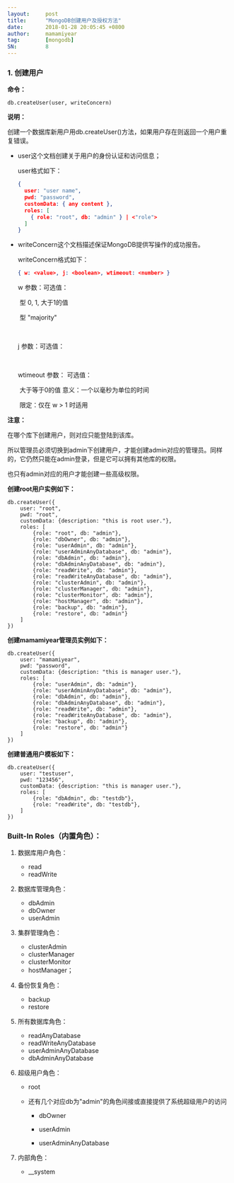 ```yaml
---
layout:     post
title:      "MongoDB创建用户及授权方法"
date:       2018-01-28 20:05:45 +0800
author:     mamamiyear
tag:        [mongodb]
SN:         8
---
```


### 1. 创建用户

**命令：**

```mongodb
db.createUser(user, writeConcern)
```

**说明：**

创建一个数据库新用户用db.createUser()方法，如果用户存在则返回一个用户重复错误。

- user这个文档创建关于用户的身份认证和访问信息；

  user格式如下：

  ```json
  { 
    user: "user name",
    pwd: "password",
    customData: { any content },
    roles: [
      { role: "root", db: "admin" } | <"role">
    ]
  }
  ```


- writeConcern这个文档描述保证MongoDB提供写操作的成功报告。

  writeConcern格式如下：

  ```json
  { w: <value>, j: <boolean>, wtimeout: <number> }
  ```

  w 参数：可选值：

  ​	<number>型 0, 1, 大于1的值

  ​	<string>型 "majority"

  ​	<tag set>

  j 参数：可选值：

  ​	<boolean>

  wtimeout 参数： 可选值：

  ​	<number> 大于等于0的值 意义：一个以毫秒为单位的时间

  ​	限定：仅在 w > 1 时适用

**注意：**

在哪个库下创建用户，则对应只能登陆到该库。

所以管理员必须切换到admin下创建用户，才能创建admin对应的管理员。同样的，它仍然只能在admin登录，但是它可以拥有其他库的权限。

也只有admin对应的用户才能创建一些高级权限。

**创建root用户实例如下：**

```mongodb
db.createUser({
	user: "root",
	pwd: "root",
	customData: {description: "this is root user."},
	roles: [
		{role: "root", db: "admin"},
		{role: "dbOwner", db: "admin"},
		{role: "userAdmin", db: "admin"},
		{role: "userAdminAnyDatabase", db: "admin"},
		{role: "dbAdmin", db: "admin"},
		{role: "dbAdminAnyDatabase", db: "admin"},
		{role: "readWrite", db: "admin"},
		{role: "readWriteAnyDatabase", db: "admin"},
		{role: "clusterAdmin", db: "admin"},
		{role: "clusterManager", db: "admin"},
		{role: "clusterMonitor", db: "admin"},
		{role: "hostManager", db: "admin"},
		{role: "backup", db: "admin"},
		{role: "restore", db: "admin"}
	]
})
```

**创建mamamiyear管理员实例如下：**

```mongodb
db.createUser({
	user: "mamamiyear",
	pwd: "password",
	customData: {description: "this is manager user."},
	roles: [
		{role: "userAdmin", db: "admin"},
		{role: "userAdminAnyDatabase", db: "admin"},
		{role: "dbAdmin", db: "admin"},
		{role: "dbAdminAnyDatabase", db: "admin"},
		{role: "readWrite", db: "admin"},
		{role: "readWriteAnyDatabase", db: "admin"},
		{role: "backup", db: "admin"},
		{role: "restore", db: "admin"}
	]
})
```

**创建普通用户模板如下：**

```Mongodb
db.createUser({
	user: "testuser",
	pwd: "123456",
	customData: {description: "this is manager user."},
	roles: [
		{role: "dbAdmin", db: "testdb"},
		{role: "readWrite", db: "testdb"},
	]
})
```

### Built-In Roles（内置角色）：

1. 数据库用户角色：

   - read
   - readWrite

2. 数据库管理角色：

   - dbAdmin
   - dbOwner
   - userAdmin

3. 集群管理角色：

   - clusterAdmin
   - clusterManager
   - clusterMonitor
   - hostManager；

4. 备份恢复角色：

   - backup
   - restore

5. 所有数据库角色：

   - readAnyDatabase
   - readWriteAnyDatabase
   - userAdminAnyDatabase
   - dbAdminAnyDatabase

6. 超级用户角色：

   - root  

   - 还有几个对应db为"admin"的角色间接或直接提供了系统超级用户的访问

     - dbOwner
     - userAdmin


     - userAdminAnyDatabase


7. 内部角色：
   - __system